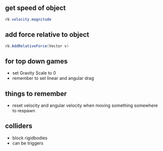 ## get speed of object
```csharp
rb.velocity.magnitude
```

## add force relative to object
```csharp
rb.AddRelativeForce(Vector v)
```

## for top down games
- set Gravity Scale to 0
- remember to set linear and angular drag

## things to remember
- reset velocity and angular velocity when moving something somewhere to respawn

## colliders
- block rigidbodies
- can be triggers
